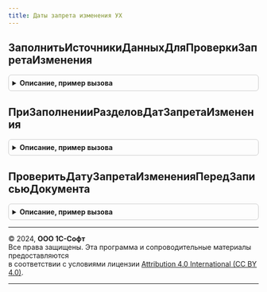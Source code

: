 ```yaml
---
title: Даты запрета изменения УХ
---
```



## ЗаполнитьИсточникиДанныхДляПроверкиЗапретаИзменения
<details style="margin: 1em 0; padding: 0.5em; border: 1px solid #ccc; border-radius: 6px;">

<summary style="font-weight: bold; cursor: pointer;">Описание, пример вызова</summary>

```bsl

Процедура ЗаполнитьИсточникиДанныхДляПроверкиЗапретаИзменения(ИсточникиДанных) Экспорт
```

Пример вызова
```bsl
ДатыЗапретаИзмененияУХ.ЗаполнитьИсточникиДанныхДляПроверкиЗапретаИзменения(ИсточникиДанных) 
```
</details>

## ПриЗаполненииРазделовДатЗапретаИзменения
<details style="margin: 1em 0; padding: 0.5em; border: 1px solid #ccc; border-radius: 6px;">

<summary style="font-weight: bold; cursor: pointer;">Описание, пример вызова</summary>

```bsl

// Заполняет разделы дат запрета изменения, используемые при настройке дат запрета.
// Если не указать ни одного раздела, тогда будет доступна только настройка общей даты запрета.
//
// Параметры:
//  Разделы - ТаблицаЗначений - с колонками:
//   * Имя - Строка - имя используемое в описании источников данных в
//       процедуре ЗаполнитьИсточникиДанныхДляПроверкиЗапретаИзменения.
//
//   * Идентификатор - УникальныйИдентификатор - идентификатор ссылки элемента плана видов характеристик.
//       Чтобы получить идентификатор нужно в режиме 1С:Предприятия выполнить метод платформы:
//       "ПланыВидовХарактеристик.РазделыДатЗапретаИзменения.ПолучитьСсылку().УникальныйИдентификатор()".
//       Не следует указывать идентификаторы, полученные любым другим способом,
//       так как это может нарушить их уникальность.
//
//   * Представление - Строка - представляет раздел в форме настройки дат запрета.
//
//   * ТипыОбъектов  - Массив - типы ссылок объектов в разрезе которых можно настроить даты запрета,
//       например, Тип("СправочникСсылка.Организации"), если не указано ни одного типа,
//       то даты запрета будут настраиваться только с точностью до раздела.
//
Процедура ПриЗаполненииРазделовДатЗапретаИзменения(Разделы) Экспорт
```

Пример вызова
```bsl
ДатыЗапретаИзмененияУХ.ПриЗаполненииРазделовДатЗапретаИзменения(Разделы) 
```
</details>

## ПроверитьДатуЗапретаИзмененияПередЗаписьюДокумента
<details style="margin: 1em 0; padding: 0.5em; border: 1px solid #ccc; border-radius: 6px;">

<summary style="font-weight: bold; cursor: pointer;">Описание, пример вызова</summary>

```bsl

// Обработчик подписки на событие ПередЗаписью для проверки запрета изменения.
//
// Параметры:
//  Источник        - ДокументОбъект - объект данных, передаваемый в подписку на событие ПередЗаписью.
//  Отказ           - Булево - параметр, передаваемый в подписку на событие ПередЗаписью.
//  РежимЗаписи     - Булево - параметр, передаваемый в подписку на событие ПередЗаписью.
//  РежимПроведения - Булево - параметр, передаваемый в подписку на событие ПередЗаписью.
//
Процедура ПроверитьДатуЗапретаИзмененияПередЗаписьюДокумента(Источник, Отказ, РежимЗаписи, РежимПроведения) Экспорт
```

Пример вызова
```bsl
ДатыЗапретаИзмененияУХ.ПроверитьДатуЗапретаИзмененияПередЗаписьюДокумента(Источник, Отказ, РежимЗаписи, РежимПроведения) 
```
</details>

---

© 2024, **ООО 1С-Софт**  
Все права защищены. Эта программа и сопроводительные материалы предоставляются  
в соответствии с условиями лицензии [Attribution 4.0 International (CC BY 4.0)](https://creativecommons.org/licenses/by/4.0/legalcode).

---
